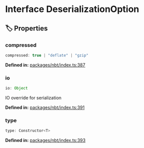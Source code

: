 # Interface DeserializationOption

## 🏷️ Properties

### compressed <Badge type="info" text="optional" />

```ts
compressed: true | "deflate" | "gzip"
```
<p style="font-size: 14px; color: var(--vp-c-text-2)">
<strong>Defined in:</strong> <a href="https://github.com/voxelum/minecraft-launcher-core-node/blob/master/packages/nbt/index.ts#L387" target="_blank" rel="noreferrer">packages/nbt/index.ts:387</a>
</p>


### io <Badge type="info" text="optional" />

```ts
io: Object
```
IO override for serialization
<p style="font-size: 14px; color: var(--vp-c-text-2)">
<strong>Defined in:</strong> <a href="https://github.com/voxelum/minecraft-launcher-core-node/blob/master/packages/nbt/index.ts#L391" target="_blank" rel="noreferrer">packages/nbt/index.ts:391</a>
</p>


### type <Badge type="info" text="optional" />

```ts
type: Constructor<T>
```
<p style="font-size: 14px; color: var(--vp-c-text-2)">
<strong>Defined in:</strong> <a href="https://github.com/voxelum/minecraft-launcher-core-node/blob/master/packages/nbt/index.ts#L393" target="_blank" rel="noreferrer">packages/nbt/index.ts:393</a>
</p>


